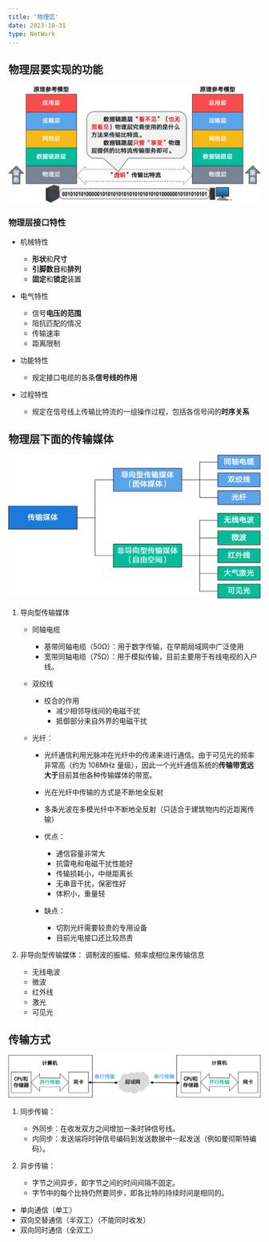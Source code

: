 ```yaml
---
title: '物理层'
date: 2023-10-31
type: NetWork
---
```


## 物理层要实现的功能

![物理层要实现的功能](/public/images/network/02/2-1-1.png)

### 物理层接口特性

- 机械特性

  - **形状**和**尺寸**
  - **引脚数目**和**排列**
  - **固定**和**锁定**装置

- 电气特性

  - 信号**电压的范围**
  - 阻抗匹配的情况
  - 传输速率
  - 距离限制

- 功能特性

  - 规定接口电缆的各条**信号线的作用**

- 过程特性
  - 规定在信号线上传输比特流的一组操作过程，包括各信号间的**时序关系**

## 物理层下面的传输媒体

![传输媒体的分类](/public/images/network/02/2-2-1.png)

1. 导向型传输媒体

   - 同轴电缆

     - 基带同轴电缆（50Ω）：用于数字传输，在早期局域网中广泛使用
     - 宽带同轴电缆（75Ω）：用于模拟传输，目前主要用于有线电视的入户线。

   - 双绞线

     - 绞合的作用
       - 减少相邻导线间的电磁干扰
       - 抵御部分来自外界的电磁干扰

   - 光纤：

     - 光纤通信利用光脉冲在光纤中的传递来进行通信。由于可见光的频率非常高（约为 108MHz 量级），因此一个光纤通信系统的**传输带宽远大于**目前其他各种传输媒体的带宽。
     - 光在光纤中传输的方式是不断地全反射
     - 多条光波在多模光纤中不断地全反射（只适合于建筑物内的近距离传输）
     - 优点：

       - 通信容量非常大
       - 抗雷电和电磁干扰性能好
       - 传输损耗小，中继距离长
       - 无串音干扰，保密性好
       - 体积小，重量轻

     - 缺点：
       - 切割光纤需要较贵的专用设备
       - 目前光电接口还比较昂贵

2. 非导向型传输媒体： 调制波的振幅、频率或相位来传输信息
   - 无线电波
   - 微波
   - 红外线
   - 激光
   - 可见光

## 传输方式

![传输方式](/public/images/network/02/2-3-1.png)

1. 同步传输：

   - 外同步：在收发双方之间增加一条时钟信号线。
   - 内同步：发送端将时钟信号编码到发送数据中一起发送（例如曼彻斯特编码）。

2. 异步传输：

   - 字节之间异步，即字节之间的时间间隔不固定。
   - 字节中的每个比特仍然要同步，即各比特的持续时间是相同的。

- 单向通信（单工）
- 双向交替通信（半双工）（不能同时收发）
- 双向同时通信（全双工）
